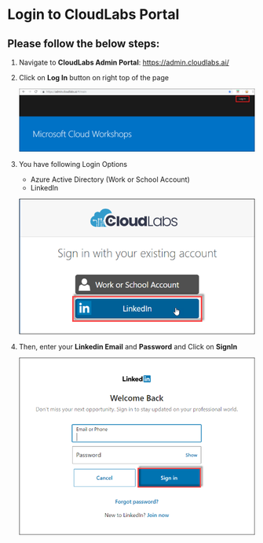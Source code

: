 # Login to CloudLabs Portal

## Please follow the below steps:

1. Navigate to **CloudLabs Admin Portal**: https://admin.cloudlabs.ai/

2. Click on **Log In** button on right top of the page

   ![](images/login.png)

3. You have following Login Options
   * Azure Active Directory (Work or School Account)
   * LinkedIn

   ![](images/linkedin.png)

4. Then, enter your **Linkedin Email** and **Password** and Click on **SignIn**
  
   ![](images/linkcred.png)


